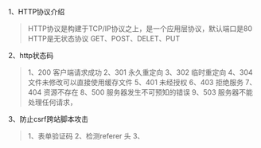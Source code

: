 1、HTTP协议介绍
>HTTP协议是构建于TCP/IP协议之上，是一个应用层协议，默认端口是80
HTTP是无状态协议
GET、POST、DELET、PUT

2、http状态码
>1、200 客户端请求成功
2、301 永久重定向
3、302 临时重定向
4、304 文件未修改可以直接使用缓存文件
5、401 未经授权
6、403 拒绝服务
7、404 资源不存在
8、500 服务器发生不可预知的错误
9、503 服务器不能处理任何请求，

3、防止csrf跨站脚本攻击
>1、表单验证码
2、检测referer 头
3、

